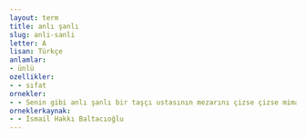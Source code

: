 ```yaml
---
layout: term
title: anlı şanlı
slug: anli-sanli
letter: A
lisan: Türkçe
anlamlar:
- ünlü
ozellikler:
- - sıfat
ornekler:
- - Senin gibi anlı şanlı bir taşçı ustasının mezarını çizse çizse mimar Sedat Bey çizer.
orneklerkaynak:
- - İsmail Hakkı Baltacıoğlu
---
```

